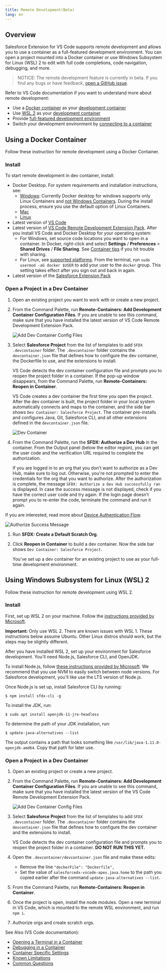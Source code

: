 ```yaml
---
title: Remote Development(Beta)
lang: en
---
```


## Overview

Salesforce Extension for VS Code supports remote development and allows you to use a container as a full-featured development environment. You can open a project mounted into a Docker container or use Windows Subsystem for Linux (WSL) 2 to edit with full code completions, code navigation, debugging, and more.

> NOTICE: The remote development feature is currently in beta. If you find any bugs or have feedback, [open a GitHub issue](./bugs-and-feedback).

Refer to VS Code documentation if you want to understand more about remote development:

- Use a [Docker container](https://www.docker.com/) as your [development container](https://code.visualstudio.com/docs/remote/containers#_indepth-setting-up-a-folder-to-run-in-a-container)
- Use [WSL 2](https://docs.microsoft.com/en-us/windows/wsl/) as your [development container](https://code.visualstudio.com/docs/remote/wsl)
- Provide [full-featured development environment](https://code.visualstudio.com/docs/remote/remote-overview)
- Switch your development environment by [connecting to a container](https://code.visualstudio.com/docs/remote/containers)

## Using a Docker Container

Follow these instruction for remote development using a Docker Container.

### Install

To start remote development in dev container, install:

- Docker Desktop. For system requirements and installation instructions, see:
  - [Windows](https://docs.docker.com/docker-for-windows/install/): Currently Docker desktop for windows supports only Linux Containers and [not Windows Containers](https://code.visualstudio.com/docs/remote/containers#_known-limitations). During the install process, ensure you use the default option of Linux Containers.
  - [Mac](https://docs.docker.com/docker-for-mac/install/)
  - [Linux](https://docs.docker.com/install/linux/docker-ce/centos/)
- Latest version of [VS Code](https://code.visualstudio.com/download)
- Latest version of [VS Code Remote Development Extension Pack](https://marketplace.visualstudio.com/items?itemName=ms-vscode-remote.vscode-remote-extensionpack).
  After you install VS Code and Docker Desktop for your operating system:
  - For Windows, set source code locations you want to open in a container. In Docker, right-click and select **Settings** / **Preferences** > **Shared Drives** / **File Sharing**. See [Container tips](https://code.visualstudio.com/docs/remote/troubleshooting#_container-tips) if you hit trouble with sharing.
  - For Linux, see [supported platforms](https://docs.docker.com/install/#supported-platforms). From the terminal, run `sudo usermod -aG docker $USER` to add your user to the `docker` group. This setting takes effect after you sign out and back in again.
- Latest version of the [Salesforce Extension Pack](https://marketplace.visualstudio.com/items?itemName=salesforce.salesforcedx-vscode)

### Open a Project in a Dev Container

1. Open an existing project you want to work with or create a new project.
1. From the Command Palette, run **Remote-Containers: Add Development Container Configuration Files**.
   If you are unable to see this command, make sure that you have installed the latest version of VS Code Remote Development Extension Pack.

   ![Add Dev Container Config Files](./images/add_dev_container.png)

1. Select **Salesforce Project** from the list of templates to add `SFDX .devcontainer` folder. The `.devcontainer` folder contains the `devcontainer.json` file that defines how to configure the dev container, the Dockerfile to use, and the extensions to install.

   VS Code detects the dev container configuration file and prompts you to reopen the project folder in a container. If the pop-up window disappears, from the Command Palette, run **Remote-Containers: Reopen in Container**.

   VS Code creates a dev container the first time you open the project. After the dev container is built, the project folder in your local system automatically connects and maps to the container, and the side bar shows `Dev Container: Salesforce Project`. The container pre-installs and configures Java, Git, Salesforce CLI, and all other extensions defined in the `devcontainer.json` file.

   ![Dev Container](./images/devcontainer.png)

1. From the Command Palette, run the **SFDX: Authorize a Dev Hub** in the container. From the Output panel (below the editor region), you can get the user code and the verification URL required to complete the authorization.

   If you are logged in to an org that you don’t want to authorize as a Dev Hub, make sure to log out. Otherwise, you're not prompted to enter the credentials for the org that you want to authorize. After the authorization is complete, the message `SFDX: Authorize a Dev Hub successfully ran` is displayed. In case the success message is not displayed, check if you have the correct user code and try again. If the login page doesn’t prompt you to re-enter the code, terminate the command and run it again.

If you are interested, read more about [Device Authentication Flow](https://help.salesforce.com/articleView?id=remoteaccess_oauth_device_flow.htm&type=5).

![Authorize Success Message](./images/authorize_message.png)

1. Run **SFDX: Create a Default Scratch Org**.
1. Click **Reopen in Container** to build a dev container. Now the side bar shows `Dev Container: Salesforce Project`.

   You’ve set up a dev container for an existing project to use as your full-time development environment.

## Using Windows Subsystem for Linux (WSL) 2

Follow these instruction for remote development using WSL 2.

### Install

First, set up WSL 2 on your machine. Follow the [instructions provided by Microsoft](https://docs.microsoft.com/en-us/windows/wsl/install-win10).

**Important:** Only use WSL 2. There are known issues with WSL 1. These instructions below assume Ubuntu. Other Linux distros should work, but the steps may be slightly different.

After you have installed WSL 2, set up your environment for Salesforce development. You'll need Node.js, Salesforce CLI, and OpenJDK.

To install Node.js, follow [these instructions provided by Microsoft](https://docs.microsoft.com/en-us/windows/nodejs/setup-on-wsl2). We recommend that you use NVM to easily switch between node versions. For Salesforce development, you'll like use the LTS version of Node.js.

Once Node.js is set up, install Salesforce CLI by running:

```
$ npm install sfdx-cli -g
```

To install the JDK, run:

```
$ sudo apt install openjdk-11-jre-headless
```

To determine the path of your JDK installation, run:

```
$ update-java-alternatives --list
```

The output contains a path that looks something like `/usr/lib/java-1.11.0-openjdk-amd64`. Copy that path for later use.

### Open a Project in a Dev Container

1. Open an existing project or create a new project.
1. From the Command Palette, run **Remote-Containers: Add Development Container Configuration Files**.
   If you are unable to see this command, make sure that you have installed the latest version of the VS Code Remote Development Extension Pack.

   ![Add Dev Container Config Files](./images/add_dev_container.png)

1. Select **Salesforce Project** from the list of templates to add `SFDX .devcontainer` folder. The `.devcontainer` folder contains the `devcontainer.json` file that defines how to configure the dev container and the extensions to install.

   VS Code detects the dev container configuration file and prompts you to reopen the project folder in a container. **DO NOT RUN THIS YET.**

1. Open the `.devcontainer/devcontainer.json` file and make these edits:

   - Remove the line `"dockerFile": "Dockerfile",`
   - Set the value of `salesforcedx-vscode-apex.java.home` to the path you copied earlier after the command `update-java-alternatives --list`.

1. From the Command Palette, run **Remote-Containers: Reopen in Container**.

1. Once the project is open, install the node modules. Open a new terminal in VS Code, which is mounted to the remote WSL environment, and run `npm i`.

1. Authorize orgs and create scratch orgs.

See Also (VS Code documentation):

- [Opening a Terminal in a Container](https://code.visualstudio.com/docs/remote/containers#_opening-a-terminal)
- [Debugging in a Container](https://code.visualstudio.com/docs/remote/containers#_debugging-in-a-container)
- [Container Specific Settings](https://code.visualstudio.com/docs/remote/containers#_container-specific-settings)
- [Known Limitations](https://code.visualstudio.com/docs/remote/containers#_known-limitations)
- [Common Questions](https://code.visualstudio.com/docs/remote/containers#_common-questions)

